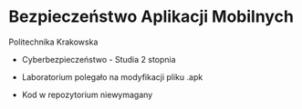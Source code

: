 # Bezpieczeństwo Aplikacji Mobilnych

Politechnika Krakowska
- Cyberbezpieczeństwo - Studia 2 stopnia

- Laboratorium polegało na modyfikacji pliku .apk
- Kod w repozytorium niewymagany
